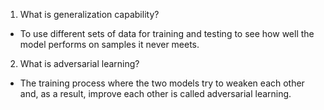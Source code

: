 1. What is generalization capability?
- To use different sets of data for training and testing to see how well the model performs on samples it never meets.

2. What is adversarial learning?
- The training process where the two models try to weaken each other and, as a result, improve each other is called adversarial learning.


